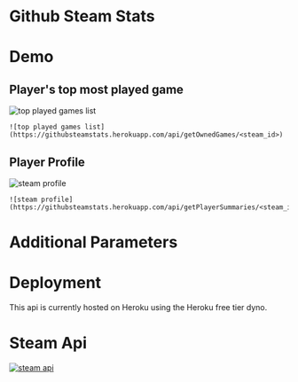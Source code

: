 # Github Steam Stats



# Demo

## Player's top most played game

![top played games list](https://githubsteamstats.herokuapp.com/api/getOwnedGames/76561198134424238?limit=6&boarderColor=purple&bgColor=purple&textColor=white)



```
![top played games list](https://githubsteamstats.herokuapp.com/api/getOwnedGames/<steam_id>)
```

## Player Profile

![steam profile](https://githubsteamstats.herokuapp.com/api/getPlayerSummaries/76561198134424238?boarderColor=white&boarderWidth=2&bgColor=282a36)

```
![steam profile](https://githubsteamstats.herokuapp.com/api/getPlayerSummaries/<steam_id>)
```

# Additional Parameters


# Deployment

This api is currently hosted on Heroku using the Heroku free tier dyno. 

# Steam Api
[![steam api](https://upload.wikimedia.org/wikipedia/commons/thumb/a/ae/Steam_logo.svg/320px-Steam_logo.svg.png)](https://developer.valvesoftware.com/wiki/Steam_Web_API)
